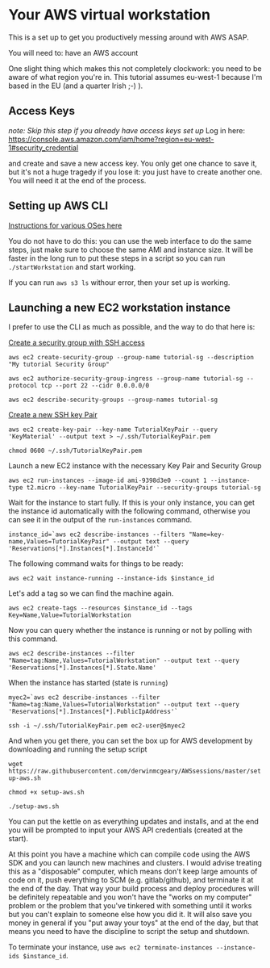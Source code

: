 # Your AWS virtual workstation

This is a set up to get you productively messing around with AWS ASAP.

You will need to: have an AWS account

One slight thing which makes this not completely clockwork: you need to be aware of what region you're in. This tutorial assumes eu-west-1 because I'm based in the EU (and a quarter Irish ;-) ).


## Access Keys

*note: Skip this step if you already have access keys set up*
Log in here: https://console.aws.amazon.com/iam/home?region=eu-west-1#security_credential

and create and save a new access key. You only get one chance to save it, but it's not a huge tragedy if you lose it: you just have to create another one. You will need it at the end of the process.

## Setting up AWS CLI

[Instructions for various OSes here](http://docs.aws.amazon.com/cli/latest/userguide/cli-chap-getting-set-up.html)

You do not have to do this: you can use the web interface to do the same steps, just make sure to choose the same AMI and instance size. It will be faster in the long run to put these steps in a script so you can run `./startWorkstation` and start working.

If you can run `aws s3 ls` withour error, then your set up is working.

## Launching a new EC2 workstation instance

I prefer to use the CLI as much as possible, and the way to do that here is:

[Create a security group with SSH access](http://docs.aws.amazon.com/cli/latest/userguide/cli-ec2-sg.html)

`aws ec2 create-security-group --group-name tutorial-sg --description "My tutorial Security Group"`

`aws ec2 authorize-security-group-ingress --group-name tutorial-sg --protocol tcp --port 22 --cidr 0.0.0.0/0`

`aws ec2 describe-security-groups --group-names tutorial-sg`

[Create a new SSH key Pair](http://docs.aws.amazon.com/cli/latest/userguide/cli-ec2-keypairs.html)

`aws ec2 create-key-pair --key-name TutorialKeyPair --query 'KeyMaterial' --output text > ~/.ssh/TutorialKeyPair.pem`

`chmod 0600 ~/.ssh/TutorialKeyPair.pem`

Launch a new EC2 instance with the necessary Key Pair and Security Group

`aws ec2 run-instances --image-id ami-9398d3e0 --count 1 --instance-type t2.micro --key-name TutorialKeyPair --security-groups tutorial-sg`


Wait for the instance to start fully. If this is your only instance, you can get the instance id automatically with the following command, otherwise you can see it in the output of the `run-instances` command.

```
instance_id=`aws ec2 describe-instances --filters "Name=key-name,Values=TutorialKeyPair" --output text --query 'Reservations[*].Instances[*].InstanceId'`
```

The following command waits for things to be ready:

```
aws ec2 wait instance-running --instance-ids $instance_id
```


Let's add a tag so we can find the machine again.

```
aws ec2 create-tags --resources $instance_id --tags Key=Name,Value=TutorialWorkstation
```

Now you can query whether the instance is running or not by polling with this command.

```
aws ec2 describe-instances --filter "Name=tag:Name,Values=TutorialWorkstation" --output text --query 'Reservations[*].Instances[*].State.Name'

```
When the instance has started (state is `running`)

```
myec2=`aws ec2 describe-instances --filter "Name=tag:Name,Values=TutorialWorkstation" --output text --query 'Reservations[*].Instances[*].PublicIpAddress'`
```

```
ssh -i ~/.ssh/TutorialKeyPair.pem ec2-user@$myec2
```
And when you get there, you can set the box up for AWS development by downloading and running the setup script

`wget https://raw.githubusercontent.com/derwinmcgeary/AWSsessions/master/setup-aws.sh`

`chmod +x setup-aws.sh`

`./setup-aws.sh`

You can put the kettle on as everything updates and installs, and at the end you will be prompted to input your AWS API credentials (created at the start).

At this point you have a machine which can compile code using the AWS SDK and you can launch new machines and clusters. I would advise treating this as a "disposable" computer, which means don't keep large amounts of code on it, push everything to SCM (e.g. gitlab/github), and terminate it at the end of the day. That way your build process and deploy procedures will be definitely repeatable and you won't have the "works on my computer" problem or the problem that you've tinkered with something until it works but you can't explain to someone else how you did it. It will also save you money in general if you "put away your toys" at the end of the day, but that means you need to have the discipline to script the setup and shutdown.

To terminate your instance, use `aws ec2 terminate-instances --instance-ids $instance_id`.